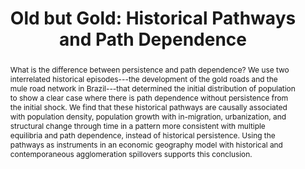 ---
title        : "Old but Gold: Historical Pathways and Path Dependence"
collection   : projects
permalink    : /projects/old-but-gold
doilink      : https://papers.ssrn.com/sol3/papers.cfm?abstract_id=4513384
journal      : "Revise & Resubmit - Journal of Urban Economics <br>"
year         :
coauthors    : {"Diego Firmino", 
                "Guilherme Lambais" : "https://gbrlambais.github.io/",
                "Eustaquio Reis",  
                "Henrique Veras" : "https://henriqueveras.github.io"}
abstract     : "What is the difference between persistence and path dependence? We use two interrelated historical episodes---the development of the gold roads and the mule road network in Brazil---that determined the initial distribution of population to show a clear case where there is path dependence without persistence from the initial shock. We find that these historical pathways are causally associated with population density, population growth with in-migration, urbanization, and structural change through time in a pattern more consistent with multiple equilibria and path dependence, instead of historical persistence. Using the pathways as instruments in an economic geography model with historical and contemporaneous agglomeration spillovers supports this conclusion."
presentations: {2021 LACDev Conference, 43rd SBE (2021), 
                UFPE/PIMES (2023), UFPB (2023), Florida-WATE 2023,
                LACEA 2023, LAUrban Meeting 2023, University of Manchester,
                EWMES 2023,
                Universidade Catolica de Brasilia,
                Mariana Talks,
                UEA 2024}
---